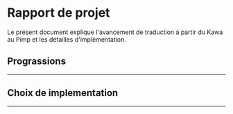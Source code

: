 # Rapport de projet

Le présent document explique l'avancement de traduction à partir du Kawa au Pimp et les détailles d'implémentation.
## Prograssions
---

## Choix de implementation
---